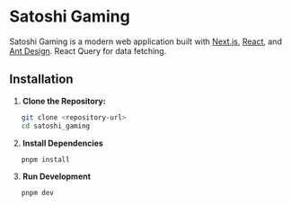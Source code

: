 # Satoshi Gaming

Satoshi Gaming is a modern web application built with [Next.js](https://nextjs.org/), [React](https://reactjs.org/), and [Ant Design](https://ant.design/). React Query for data fetching.

## Installation

1. **Clone the Repository:**

```bash
   git clone <repository-url>
   cd satoshi_gaming
```

2. **Install Dependencies**

```bash
   pnpm install
```

3. **Run Development**

```bash
   pnpm dev
```
